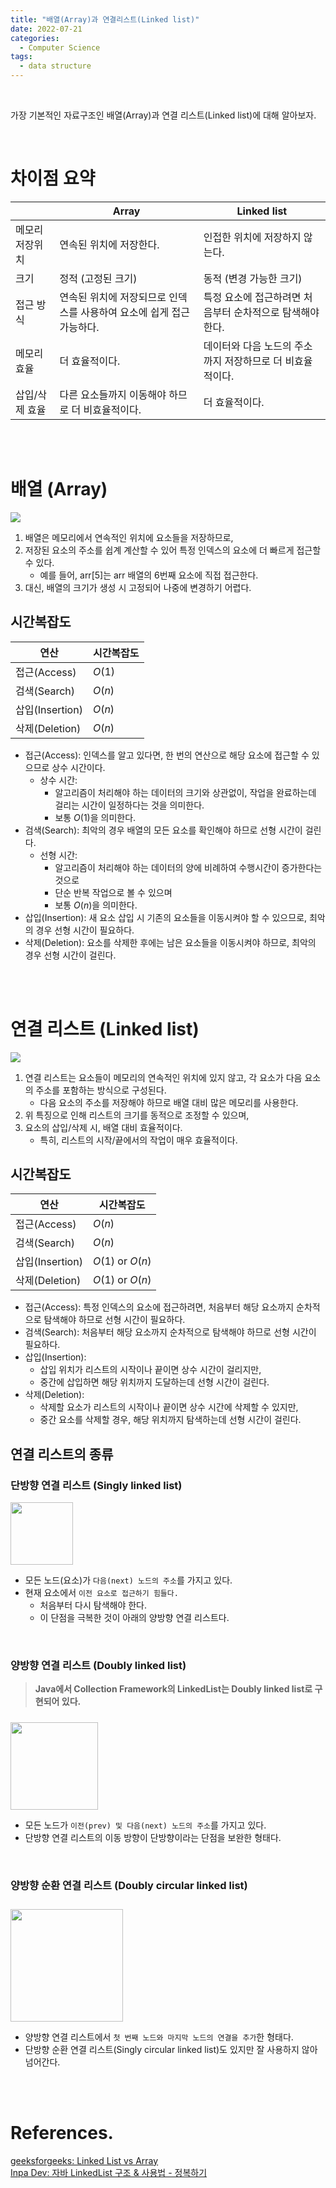 ```yaml
---
title: "배열(Array)과 연결리스트(Linked list)"
date: 2022-07-21
categories:
  - Computer Science
tags:
  - data structure
---
```


<br>

가장 기본적인 자료구조인 배열(Array)과 연결 리스트(Linked list)에 대해 알아보자.

<br>

# 차이점 요약

|          | Array                                   | Linked list                      |
|----------|-----------------------------------------|----------------------------------|
| 메모리 저장위치 | 연속된 위치에 저장한다.                           | 인접한 위치에 저장하지 않는다.                |
| 크기       | 정적 (고정된 크기)                             | 동적 (변경 가능한 크기)                   |
| 접근 방식    | 연속된 위치에 저장되므로 인덱스를 사용하여 요소에 쉽게 접근 가능하다. | 특정 요소에 접근하려면 처음부터 순차적으로 탐색해야 한다. |
| 메모리 효율   | 더 효율적이다.                                | 데이터와 다음 노드의 주소까지 저장하므로 더 비효율적이다. |
| 삽입/삭제 효율 | 다른 요소들까지 이동해야 하므로 더 비효율적이다.             | 더 효율적이다.                         |


<br>
<br>

# 배열 (Array)

<img src="{{ site.url }}{{ site.baseurl }}/assets/images/2022/0721/array.png"/>  

1. 배열은 메모리에서 연속적인 위치에 요소들을 저장하므로, 
2. 저장된 요소의 주소를 쉽계 계산할 수 있어 특정 인덱스의 요소에 더 빠르게 접근할 수 있다.
   - 예를 들어, arr[5]는 arr 배열의 6번째 요소에 직접 접근한다.
3. 대신, 배열의 크기가 생성 시 고정되어 나중에 변경하기 어렵다.

## 시간복잡도

| 연산            | 시간복잡도  |
|---------------|--------|
| 접근(Access)    | $O(1)$ |
| 검색(Search)    | $O(n)$ |
| 삽입(Insertion) | $O(n)$ |
| 삭제(Deletion)  | $O(n)$ |

- 접근(Access): 인덱스를 알고 있다면, 한 번의 연산으로 해당 요소에 접근할 수 있으므로 상수 시간이다.
  - 상수 시간:
    - 알고리즘이 처리해야 하는 데이터의 크기와 상관없이, 작업을 완료하는데 걸리는 시간이 일정하다는 것을 의미한다.
    - 보통 $O(1)$을 의미한다.
- 검색(Search): 최악의 경우 배열의 모든 요소를 확인해야 하므로 선형 시간이 걸린다.
  - 선형 시간: 
    - 알고리즘이 처리해야 하는 데이터의 양에 비례하여 수행시간이 증가한다는 것으로
    - 단순 반복 작업으로 볼 수 있으며
    - 보통 $O(n)$을 의미한다.
- 삽입(Insertion): 새 요소 삽입 시 기존의 요소들을 이동시켜야 할 수 있으므로, 최악의 경우 선형 시간이 필요하다. 
- 삭제(Deletion): 요소를 삭제한 후에는 남은 요소들을 이동시켜야 하므로, 최악의 경우 선형 시간이 걸린다.

<br>
<br>

# 연결 리스트 (Linked list)

<img src="{{ site.url }}{{ site.baseurl }}/assets/images/2022/0721/linkedlist.png"/>  

1. 연결 리스트는 요소들이 메모리의 연속적인 위치에 있지 않고, 각 요소가 다음 요소의 주소를 포함하는 방식으로 구성된다.
   - 다음 요소의 주소를 저장해야 하므로 배열 대비 많은 메모리를 사용한다.
2. 위 특징으로 인해 리스트의 크기를 동적으로 조정할 수 있으며,
3. 요소의 삽입/삭제 시, 배열 대비 효율적이다.
   - 특히, 리스트의 시작/끝에서의 작업이 매우 효율적이다.

## 시간복잡도

| 연산            | 시간복잡도            |
|---------------|------------------|
| 접근(Access)    | $O(n)$           |
| 검색(Search)    | $O(n)$           |
| 삽입(Insertion) | $O(1)$ or $O(n)$ |
| 삭제(Deletion)  | $O(1)$ or $O(n)$ |

- 접근(Access): 특정 인덱스의 요소에 접근하려면, 처음부터 해당 요소까지 순차적으로 탐색해야 하므로 선형 시간이 필요하다.
- 검색(Search): 처음부터 해당 요소까지 순차적으로 탐색해야 하므로 선형 시간이 필요하다.
- 삽입(Insertion):
  - 삽입 위치가 리스트의 시작이나 끝이면 상수 시간이 걸리지만,
  - 중간에 삽입하면 해당 위치까지 도달하는데 선형 시간이 걸린다.
- 삭제(Deletion):
  - 삭제할 요소가 리스트의 시작이나 끝이면 상수 시간에 삭제할 수 있지만,
  - 중간 요소를 삭제할 경우, 해당 위치까지 탐색하는데 선형 시간이 걸린다.

## 연결 리스트의 종류

### 단방향 연결 리스트 (Singly linked list)

<img style="height: 100px;" src="{{ site.url }}{{ site.baseurl }}/assets/images/2022/0721/Singly-linked-list.png"/>

- 모든 노드(요소)가 `다음(next) 노드의 주소`를 가지고 있다.
- 현재 요소에서 `이전 요소로 접근하기 힘들다.`
  - 처음부터 다시 탐색해야 한다.
  - 이 단점을 극복한 것이 아래의 양방향 연결 리스트다.

<br>

### 양방향 연결 리스트 (Doubly linked list)

> **Java에서 Collection Framework의 LinkedList는 Doubly linked list로 구현되어 있다.** 

<img style="height: 140px; padding-top: 10px;" src="{{ site.url }}{{ site.baseurl }}/assets/images/2022/0721/Doubly-linked-list.png"/>

- 모든 노드가 `이전(prev) 및 다음(next) 노드의 주소`를 가지고 있다.
- 단방향 연결 리스트의 이동 방향이 단방향이라는 단점을 보완한 형태다.

<br>

### 양방향 순환 연결 리스트 (Doubly circular linked list)

<img style="height: 180px; padding-top: 10px;" src="{{ site.url }}{{ site.baseurl }}/assets/images/2022/0721/Doubly-circular-linked-list.png"/>  

- 양방향 연결 리스트에서 `첫 번째 노드와 마지막 노드의 연결을 추가`한 형태다.
- 단방향 순환 연결 리스트(Singly circular linked list)도 있지만 잘 사용하지 않아 넘어간다.

<br>
<br>

# References.

[geeksforgeeks: Linked List vs Array](https://www.geeksforgeeks.org/linked-list-vs-array/)  
[Inpa Dev: 자바 LinkedList 구조 & 사용법 - 정복하기](https://inpa.tistory.com/entry/JAVA-%E2%98%95-LinkedList-%EA%B5%AC%EC%A1%B0-%EC%82%AC%EC%9A%A9%EB%B2%95-%EC%99%84%EB%B2%BD-%EC%A0%95%EB%B3%B5%ED%95%98%EA%B8%B0#linkedlist_%EA%B0%9D%EC%B2%B4_%EC%83%9D%EC%84%B1)